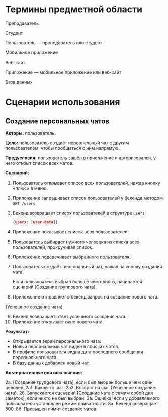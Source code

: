 # Термины предметной области

Преподаватель

Студент

Пользователь — преподаватель или студент

Мобильное приложение

Веб-сайт

Приложение — мобильное приложение или веб-сайт

База данных

# Сценарии использования

## Создание персональных чатов

**Акторы:** пользователь.

**Цель:** пользователь создаёт персональный чат с другим пользователем, чтобы пообщаться с ним напрямую.

**Предусловия:** пользователь зашёл в приолжение и авторизовался, у него открыт список всех чатов.

**Сценарий:**

1. Пользователь открывает список всех пользователей, нажав кнопку «плюс» в меню.
2. Приложение запрашивает список пользователей у бекенда методом `GET /users`.
3. Бекенд возвращает список пользователей в структуре `users`:

    ~~~json
    {users: [user-data]}
    ~~~

4. Приложение показывает список всех пользователей.
5. Пользователь выбирает нужного человека из списка всех пользователей, прокручивая список.
6. Приложение подсвечивает выбранного пользователя.
7. Пользователь создаёт персональный чат, нажав на кнопку создания чата.

    Если пользователь выбрал больше чем одного, начинается сценарий [Создание группового чата].

8. Приложение отправляет в бекенд запрос на создание нового чата.

{Успешное создание чата}

9. Бекенд возвращает ответ успешного создания чата.
10. Приложение открывает окно нового чата.

**Результат:**

- Открывается экран персонального чата.
- Новый персональный чат виден в списках чатов.
- В профиле пользователя видна дата последнего сообщения персонального чата.
- В базу данных добавлен новый чат.

**Альтернативные или исключения:** 

2а. [Создание групgового чата], если был выбран больше чем один человек.
2a1. Какой-то шаг.
2а2. Возврат на шаг {Успешное создание чата}.
2б. Запускается сценарий [Создание чата с самим собой для заметок], если никто не был выбран.
3а. Ошибка, если у добавляемого пользователя установлен режим приватности.
8а. Бекенд возвращает 500.
8б. Превышен лимит создание чатов.

